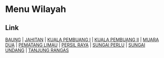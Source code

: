 # Menu Wilayah

## Link

[BAUNG](https://github.com/gigit-pemilu/pemilu-2024-62-kalimantan-tengah/tree/main/pileg-dpr/hitung-suara/sub/62-kalimantan-tengah/sub/07-seruyan/sub/01-seruyan-hilir/sub/2010-baung)
 | 
[JAHITAN](https://github.com/gigit-pemilu/pemilu-2024-62-kalimantan-tengah/tree/main/pileg-dpr/hitung-suara/sub/62-kalimantan-tengah/sub/07-seruyan/sub/01-seruyan-hilir/sub/2009-jahitan)
 | 
[KUALA PEMBUANG I](https://github.com/gigit-pemilu/pemilu-2024-62-kalimantan-tengah/tree/main/pileg-dpr/hitung-suara/sub/62-kalimantan-tengah/sub/07-seruyan/sub/01-seruyan-hilir/sub/1001-kuala-pembuang-i)
 | 
[KUALA PEMBUANG II](https://github.com/gigit-pemilu/pemilu-2024-62-kalimantan-tengah/tree/main/pileg-dpr/hitung-suara/sub/62-kalimantan-tengah/sub/07-seruyan/sub/01-seruyan-hilir/sub/1002-kuala-pembuang-ii)
 | 
[MUARA DUA](https://github.com/gigit-pemilu/pemilu-2024-62-kalimantan-tengah/tree/main/pileg-dpr/hitung-suara/sub/62-kalimantan-tengah/sub/07-seruyan/sub/01-seruyan-hilir/sub/2008-muara-dua)
 | 
[PEMATANG LIMAU](https://github.com/gigit-pemilu/pemilu-2024-62-kalimantan-tengah/tree/main/pileg-dpr/hitung-suara/sub/62-kalimantan-tengah/sub/07-seruyan/sub/01-seruyan-hilir/sub/2005-pematang-limau)
 | 
[PERSIL RAYA](https://github.com/gigit-pemilu/pemilu-2024-62-kalimantan-tengah/tree/main/pileg-dpr/hitung-suara/sub/62-kalimantan-tengah/sub/07-seruyan/sub/01-seruyan-hilir/sub/2015-persil-raya)
 | 
[SUNGAI PERLU](https://github.com/gigit-pemilu/pemilu-2024-62-kalimantan-tengah/tree/main/pileg-dpr/hitung-suara/sub/62-kalimantan-tengah/sub/07-seruyan/sub/01-seruyan-hilir/sub/2006-sungai-perlu)
 | 
[SUNGAI UNDANG](https://github.com/gigit-pemilu/pemilu-2024-62-kalimantan-tengah/tree/main/pileg-dpr/hitung-suara/sub/62-kalimantan-tengah/sub/07-seruyan/sub/01-seruyan-hilir/sub/2016-sungai-undang)
 | 
[TANJUNG RANGAS](https://github.com/gigit-pemilu/pemilu-2024-62-kalimantan-tengah/tree/main/pileg-dpr/hitung-suara/sub/62-kalimantan-tengah/sub/07-seruyan/sub/01-seruyan-hilir/sub/2007-tanjung-rangas)

